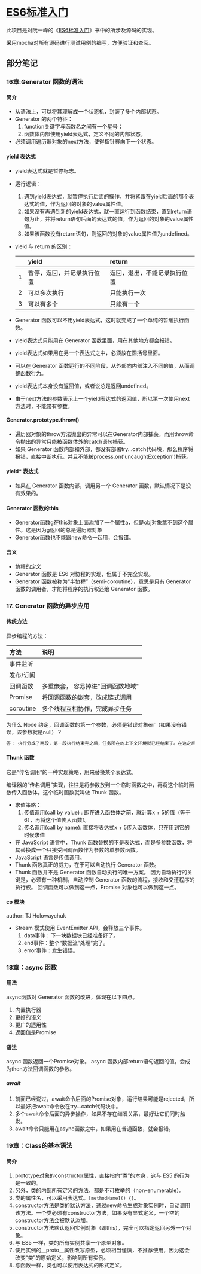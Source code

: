 # [ES6标准入门](http://es6.ruanyifeng.com/#docs/intro)

此项目是对阮一峰的《[ES6标准入门](http://es6.ruanyifeng.com/#docs/intro)》书中的所涉及源码的实现。

采用mocha对所有源码进行测试用例的编写，方便验证和查阅。

## 部分笔记

### 16章:Generator 函数的语法

#### 简介

- 从语法上，可以将其理解成一个状态机，封装了多个内部状态。
- Generator 的两个特征：
    1. function关键字与函数名之间有一个星号；
    2. 函数体内部使用yield表达式，定义不同的内部状态。
- 必须调用遍历器对象的next方法，使得指针移向下一个状态。

#### yield 表达式

- yield表达式就是暂停标志。
- 运行逻辑：
    1. 遇到yield表达式，就暂停执行后面的操作，并将紧跟在yield后面的那个表达式的值，作为返回的对象的value属性值。
    2. 如果没有再遇到新的yield表达式，就一直运行到函数结束，直到return语句为止，并将return语句后面的表达式的值，作为返回的对象的value属性值。
    3. 如果该函数没有return语句，则返回的对象的value属性值为undefined。
- yield 与 return 的区别：

    |    |yield                     |return                      |
    |:---|:-------------------------|:---------------------------|
    |1   |暂停，返回，并记录执行位置|返回，退出，不能记录执行位置|
    |2   |可以多次执行              |只能执行一次                |
    |3   |可以有多个                |只能有一个                  |

- Generator 函数可以不用yield表达式，这时就变成了一个单纯的暂缓执行函数。
- yield表达式只能用在 Generator 函数里面，用在其他地方都会报错。
- yield表达式如果用在另一个表达式之中，必须放在圆括号里面。
- 可以在 Generator 函数运行的不同阶段，从外部向内部注入不同的值，从而调整函数行为。
- yield表达式本身没有返回值，或者说总是返回undefined。
- 由于next方法的参数表示上一个yield表达式的返回值，所以第一次使用next方法时，不能带有参数。

#### Generator.prototype.throw()

- 遍历器对象的throw方法抛出的异常可以在Generator内部捕获，而用throw命令抛出的异常只能被函数体外的catch语句捕获。
- 如果 Generator 函数内部和外部，都没有部署try...catch代码块，那么程序将报错，直接中断执行。并且不能被process.on('uncaughtException')捕获。

#### yield* 表达式

- 如果在 Generator 函数内部，调用另一个 Generator 函数，默认情况下是没有效果的。

#### Generator 函数的this

- Generator函数g在this对象上面添加了一个属性a，但是obj对象拿不到这个属性。这是因为g返回的总是遍历器对象
- Generator函数也不能跟new命令一起用，会报错。

#### 含义

- [协程的定义](http://es6.ruanyifeng.com/#docs/generator#Generator与协程)
- Generator 函数是 ES6 对协程的实现，但属于不完全实现。
- Generator 函数被称为“半协程”（semi-coroutine），意思是只有 Generator 函数的调用者，才能将程序的执行权还给 Generator 函数。

### 17. Generator 函数的异步应用

#### 传统方法

异步编程的方法：

|方法       |说明                               |
|:----------|:----------------------------------|
|事件监听   |                                   |
|发布/订阅  |                                   |
|回调函数   |多重嵌套， 容易掉进"回调函数地域"  |
|Promise    |将回调函数的嵌套，改成链式调用     |
|coroutine  |多个线程互相协作，完成异步任务     |



为什么 Node 约定，回调函数的第一个参数，必须是错误对象err（如果没有错误，该参数就是null）？

```bash
答： 执行分成了两段，第一段执行结束完之后，任务所在的上下文环境就已经结束了。在这之后抛出的错误，原来的上下文已经无法捕捉，只能当做参数，传入第二段。
```

#### Thunk 函数

它是“传名调用”的一种实现策略，用来替换某个表达式。

编译器的“传名调用”实现，往往是将参数放到一个临时函数之中，再将这个临时函数传入函数体。这个临时函数就叫做 Thunk 函数。

- 求值策略：
    1. 传值调用(call by value) : 即在进入函数体之前，就计算x + 5的值（等于6），再将这个值传入函数f。
    2. 传名调用(call by name): 直接将表达式x + 5传入函数体，只在用到它的时候求值
- 在 JavaScript 语言中，Thunk 函数替换的不是表达式，而是多参数函数，将其替换成一个只接受回调函数作为参数的单参数函数。
- JavaScript 语言是传值调用。
- Thunk 函数真正的威力，在于可以自动执行 Generator 函数。
- Thunk 函数并不是 Generator 函数自动执行的唯一方案。
  因为自动执行的关键是，必须有一种机制，自动控制 Generator 函数的流程，接收和交还程序的执行权。
  回调函数可以做到这一点，Promise 对象也可以做到这一点。

#### co 模块

author: TJ Holowaychuk

- Stream 模式使用 EventEmitter API，会释放三个事件。
    1. data事件：下一块数据块已经准备好了。
    2. end事件：整个“数据流”处理“完了。
    3. error事件：发生错误。

### 18章：async 函数

#### 用法

async函数对 Generator 函数的改进，体现在以下四点。

1. 内置执行器
2. 更好的语义
3. 更广的适用性
4. 返回值是Promise

#### 语法

async 函数返回一个Promise对象。
async 函数内部return语句返回的值，会成为then方法回调函数的参数。

##### await

1. 前面已经说过，await命令后面的Promise对象，运行结果可能是rejected，所以最好把await命令放在try...catch代码块中。
2. 多个await命令后面的异步操作，如果不存在继发关系，最好让它们同时触发。
3. await命令只能用在async函数之中，如果用在普通函数，就会报错。

### 19章：Class的基本语法

#### 简介

1. prototype对象的constructor属性，直接指向“类”的本身，这与 ES5 的行为是一致的。
2. 另外，类的内部所有定义的方法，都是不可枚举的（non-enumerable）。
3. 类的属性名，可以采用表达式。`[methodName]() {}`。
4. constructor方法是类的默认方法，通过new命令生成对象实例时，自动调用该方法。一个类必须有constructor方法，如果没有显式定义，一个空的constructor方法会被默认添加。
5. constructor方法默认返回实例对象（即this），完全可以指定返回另外一个对象。
6. 与 ES5 一样，类的所有实例共享一个原型对象。
7. 使用实例的__proto__属性改写原型，必须相当谨慎，不推荐使用，因为这会改变“类”的原始定义，影响到所有实例。
8. 与函数一样，类也可以使用表达式的形式定义。





